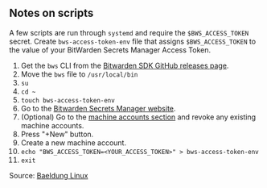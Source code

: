 ## Notes on scripts

A few scripts are run through `systemd` and require the `$BWS_ACCESS_TOKEN` secret. Create `bws-access-token-env` file that assigns `$BWS_ACCESS_TOKEN` to the value of your BitWarden Secrets Manager Access Token.

1. Get the `bws` CLI from the [Bitwarden SDK GitHub releases page](https://github.com/bitwarden/sdk-sm/releases).
2. Move the `bws` file to `/usr/local/bin`
3. `su`
4. `cd ~`
5. `touch bws-access-token-env`
6. Go to the [Bitwarden Secrets Manager website](https://vault.bitwarden.com/#/sm/65a6e97b-2468-40ec-98d4-b172014ff7c8).
  1. (Optional) Go to the [machine accounts section](https://vault.bitwarden.com/#/sm/65a6e97b-2468-40ec-98d4-b172014ff7c8/machine-accounts) and revoke any existing machine accounts.
7. Press "+New" button.
8. Create a new machine account.
9. `echo "BWS_ACCESS_TOKEN=<YOUR_ACCESS_TOKEN>" > bws-access-token-env`
10. `exit`

Source: [Baeldung Linux](https://www.baeldung.com/linux/systemd-services-environment-variables)
